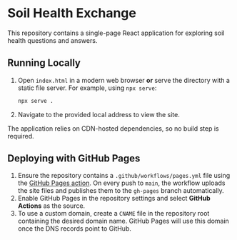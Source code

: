 # Soil Health Exchange

This repository contains a single-page React application for exploring soil health questions and answers.

## Running Locally

1. Open `index.html` in a modern web browser **or** serve the directory with a static file server.
   For example, using `npx serve`:

   ```bash
   npx serve .
   ```

2. Navigate to the provided local address to view the site.

The application relies on CDN-hosted dependencies, so no build step is required.

## Deploying with GitHub Pages

1. Ensure the repository contains a `.github/workflows/pages.yml` file using the
   [GitHub Pages action](https://github.com/actions/deploy-pages). On every push
   to `main`, the workflow uploads the site files and publishes them to the
   `gh-pages` branch automatically.
2. Enable GitHub Pages in the repository settings and select **GitHub Actions**
   as the source.
3. To use a custom domain, create a `CNAME` file in the repository root
   containing the desired domain name. GitHub Pages will use this domain once the
   DNS records point to GitHub.
